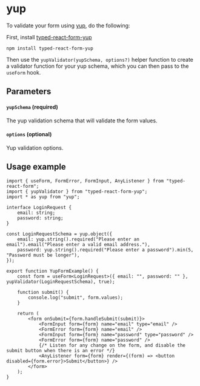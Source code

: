 # yup

To validate your form using [yup](https://www.npmjs.com/package/yup), do the following:

First, install [typed-react-form-yup](https://www.npmjs.com/package/typed-react-form-yup)

```
npm install typed-react-form-yup
```

Then use the `yupValidator(yupSchema, options?)` helper function to create a validator function for your yup schema, which you can then pass to the `useForm` hook.

## Parameters

#### `yupSchema` **(required)**

The yup validation schema that will validate the form values.

#### `options` **(optional)**

Yup validation options.

## Usage example

```tsx
import { useForm, FormError, FormInput, AnyListener } from "typed-react-form";
import { yupValidator } from "typed-react-form-yup";
import * as yup from "yup";

interface LoginRequest {
    email: string;
    password: string;
}

const LoginRequestSchema = yup.object({
    email: yup.string().required("Please enter an email").email("Please enter a valid email address."),
    password: yup.string().required("Please enter a password").min(5, "Password must be longer"),
});

export function YupFormExample() {
    const form = useForm<LoginRequest>({ email: "", password: "" }, yupValidator(LoginRequestSchema), true);

    function submit() {
        console.log("submit", form.values);
    }

    return (
        <form onSubmit={form.handleSubmit(submit)}>
            <FormInput form={form} name="email" type="email" />
            <FormError form={form} name="email" />
            <FormInput form={form} name="password" type="password" />
            <FormError form={form} name="password" />
            {/* Listen for any change on the form, and disable the submit button when there is an error */}
            <AnyListener form={form} render={(form) => <button disabled={form.error}>Submit</button>} />
        </form>
    );
}
```
